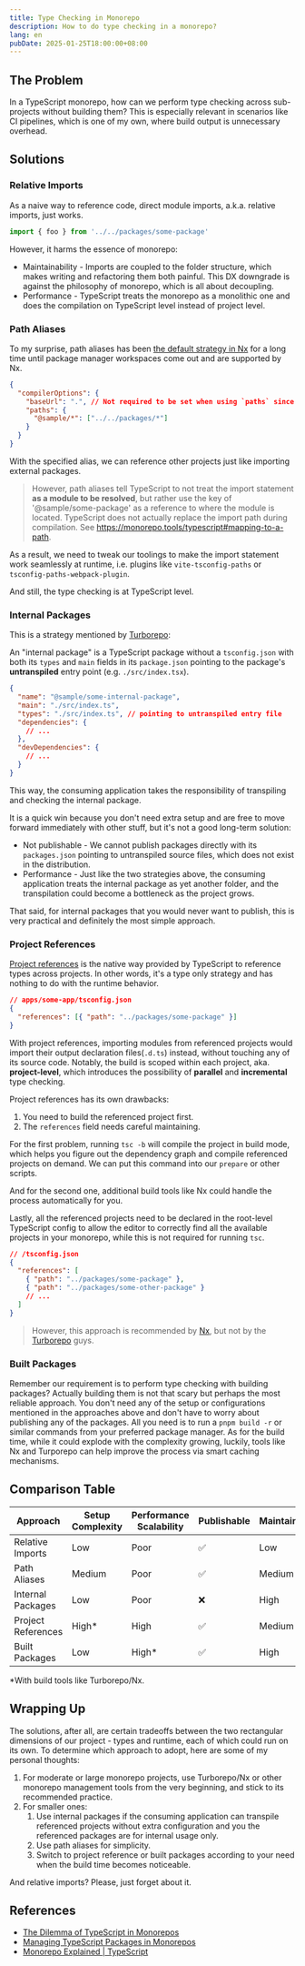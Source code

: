 ```yaml
---
title: Type Checking in Monorepo
description: How to do type checking in a monorepo?
lang: en
pubDate: 2025-01-25T18:00:00+08:00
---
```


## The Problem

In a TypeScript monorepo, how can we perform type checking across sub-projects without building them? This is especially relevant in scenarios like CI pipelines, which is one of my own, where build output is unnecessary overhead.

## Solutions

### Relative Imports

As a naive way to reference code, direct module imports, a.k.a. relative imports, just works.

```ts
import { foo } from '../../packages/some-package'
```

However, it harms the essence of monorepo:

- Maintainability - Imports are coupled to the folder structure, which makes writing and refactoring them both painful. This DX downgrade is against the philosophy of monorepo, which is all about decoupling.
- Performance - TypeScript treats the monorepo as a monolithic one and does the compilation on TypeScript level instead of project level.

### Path Aliases

To my surprise, path aliases has been [the default strategy in Nx](https://nx.dev/concepts/typescript-project-linking#typescript-project-linking) for a long time until package manager workspaces come out and are supported by Nx.

```json
{
  "compilerOptions": {
    "baseUrl": ".", // Not required to be set when using `paths` since TypeScript 4.1
    "paths": {
      "@sample/*": ["../../packages/*"]
    }
  }
}
```

With the specified alias, we can reference other projects just like importing external packages.

> However, path aliases tell TypeScript to not treat the import statement **as a module to be resolved**, but rather use the key of '@sample/some-package' as a reference to where the module is located. TypeScript does not actually replace the import path during compilation. See https://monorepo.tools/typescript#mapping-to-a-path.

As a result, we need to tweak our toolings to make the import statement work seamlessly at runtime, i.e. plugins like `vite-tsconfig-paths` or `tsconfig-paths-webpack-plugin`.

And still, the type checking is at TypeScript level.

### Internal Packages

This is a strategy mentioned by [Turborepo](https://turbo.build/blog/you-might-not-need-typescript-project-references#internal-typescript-packages):

An "internal package" is a TypeScript package without a `tsconfig.json` with both its `types` and `main` fields in its `package.json` pointing to the package's **untranspiled** entry point (e.g. `./src/index.tsx`).

```json
{
  "name": "@sample/some-internal-package",
  "main": "./src/index.ts",
  "types": "./src/index.ts", // pointing to untranspiled entry file
  "dependencies": {
    // ...
  },
  "devDependencies": {
    // ...
  }
}
```

This way, the consuming application takes the responsibility of transpiling and checking the internal package.

It is a quick win because you don't need extra setup and are free to move forward immediately with other stuff, but it's not a good long-term solution:

- Not publishable - We cannot publish packages directly with its `packages.json` pointing to untranspiled source files, which does not exist in the distribution.
- Performance - Just like the two strategies above, the consuming application treats the internal package as yet another folder, and the transpilation could become a bottleneck as the project grows.

That said, for internal packages that you would never want to publish, this is very practical and definitely the most simple approach.

### Project References

[Project references](https://www.typescriptlang.org/docs/handbook/project-references.html) is the native way provided by TypeScript to reference types across projects. In other words, it's a type only strategy and has nothing to do with the runtime behavior.

```json
// apps/some-app/tsconfig.json
{
  "references": [{ "path": "../packages/some-package" }]
}
```

With project references, importing modules from referenced projects would import their output declaration files(`.d.ts`) instead, without touching any of its source code. Notably, the build is scoped within each project, aka. **project-level**, which introduces the possibility of **parallel** and **incremental** type checking.

Project references has its own drawbacks:

1. You need to build the referenced project first.
2. The `references` field needs careful maintaining.

For the first problem, running `tsc -b` will compile the project in build mode, which helps you figure out the dependency graph and compile referenced projects on demand. We can put this command into our `prepare` or other scripts.

And for the second one, additional build tools like Nx could handle the process automatically for you.

Lastly, all the referenced projects need to be declared in the root-level TypeScript config to allow the editor to correctly find all the available projects in your monorepo, while this is not required for running `tsc`.

```json
// /tsconfig.json
{
  "references": [
    { "path": "../packages/some-package" },
    { "path": "../packages/some-other-package" }
    // ...
  ]
}
```

> However, this approach is recommended by [Nx](https://nx.dev/concepts/typescript-project-linking#typescript-project-references-performance-benefits), but not by the [Turborepo](https://turbo.build/repo/docs/guides/tools/typescript#you-likely-dont-need-typescript-project-references) guys.

### Built Packages

Remember our requirement is to perform type checking with building packages? Actually building them is not that scary but perhaps the most reliable approach. You don't need any of the setup or configurations mentioned in the approaches above and don't have to worry about publishing any of the packages. All you need is to run a `pnpm build -r` or similar commands from your preferred package manager. As for the build time, while it could explode with the complexity growing, luckily, tools like Nx and Turporepo can help improve the process via smart caching mechanisms.

## Comparison Table

| Approach           | Setup Complexity | Performance Scalability | Publishable | Maintainability |
| ------------------ | ---------------- | ----------------------- | ----------- | --------------- |
| Relative Imports   | Low              | Poor                    | ✅          | Low             |
| Path Aliases       | Medium           | Poor                    | ✅          | Medium          |
| Internal Packages  | Low              | Poor                    | ❌          | High            |
| Project References | High\*           | High                    | ✅          | Medium          |
| Built Packages     | Low              | High\*                  | ✅          | High            |

\*With build tools like Turborepo/Nx.

## Wrapping Up

The solutions, after all, are certain tradeoffs between the two rectangular dimensions of our project - types and runtime, each of which could run on its own. To determine which approach to adopt, here are some of my personal thoughts:

1. For moderate or large monorepo projects, use Turborepo/Nx or other monorepo management tools from the very beginning, and stick to its recommended practice.
2. For smaller ones:
   1. Use internal packages if the consuming application can transpile referenced projects without extra configuration and you the referenced packages are for internal usage only.
   2. Use path aliases for simplicity.
   3. Switch to project reference or built packages according to your need when the build time becomes noticeable.

And relative imports? Please, just forget about it.

## References

- [The Dilemma of TypeScript in Monorepos](https://www.youtube.com/watch?v=RRsttfhg1sA)
- [Managing TypeScript Packages in Monorepos](https://nx.dev/blog/managing-ts-packages-in-monorepos)
- [Monorepo Explained | TypeScript](https://monorepo.tools/typescript)
